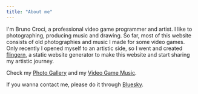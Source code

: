```yaml
---
title: "About me"
---
```


I'm Bruno Croci, a professional video game programmer and artist. I like to photographing, producing music and drawing. So far, most of this website consists of old photographies and music I made for some video games. Only recently I opened myself to an artistic side, so I went and created [flingern](https://github.com/CrociDB/flingern), a static website generator to make this website and start sharing my artistic journey.

Check my [Photo Gallery](/photography/) and my [Video Game Music](/vgmusic/).

If you wanna contact me, please do it through [Bluesky](https://bsky.app/profile/crocidb.bsky.social).

